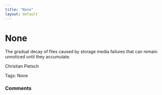 ```yaml
---
title: "None"
layout: default
---
```

None
=====================
The gradual decay of files caused by storage media failures that can
remain unnoticed until they accumulate.

Christian Pietsch

Tags: None

### Comments ###


